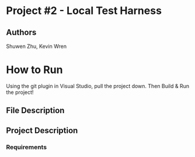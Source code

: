 # Project #2 - Local Test Harness


## Authors
Shuwen Zhu, Kevin Wren

# How to Run
Using the git plugin in Visual Studio, pull the project down.
Then Build & Run the project!

## File Description


## Project Description


### Requirements
